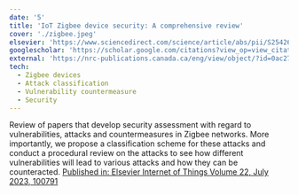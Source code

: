 ```yaml
---
date: '5'
title: 'IoT Zigbee device security: A comprehensive review'
cover: './zigbee.jpeg'
elsevier: 'https://www.sciencedirect.com/science/article/abs/pii/S2542660523001142'
googlescholar: 'https://scholar.google.com/citations?view_op=view_citation&hl=en&user=bPvjbUMAAAAJ&citation_for_view=bPvjbUMAAAAJ:d1gkVwhDpl0C'
external: 'https://nrc-publications.canada.ca/eng/view/object/?id=0ac271a7-dbe9-4d12-b1ed-6dc8ba55f6cd'
tech:
  - Zigbee devices
  - Attack classification
  - Vulnerability countermeasure
  - Security
---
```


Review of papers that develop security assessment with regard to vulnerabilities, attacks and countermeasures in Zigbee networks. More importantly, we propose a classification scheme for these attacks and conduct a procedural review on the attacks to see how different vulnerabilities will lead to various attacks and how they can be counteracted. [Published in: Elsevier Internet of Things Volume 22, July 2023, 100791](https://www.sciencedirect.com/science/article/abs/pii/S2542660523001142)
